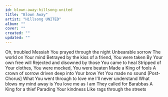 ```yaml
---
id: blown-away-hillsong-united
title: "Blown Away"
artist: "Hillsong UNITED"
album: ""
cover: ""
created: ""
updated: ""
---
```


Oh, troubled Messiah
You prayed through the night
Unbearable sorrow
The world on Your mind
Betrayed by the kiss of a friend, You were taken
By Your own free will
Rejected and disowned by those You came to heal
Stripped of Your clothes, You were mocked, You were beaten
Made a King of fools
A crown of sorrow driven deep into Your brow
Yet You made no sound
[Post-Chorus]
What You went through to love me
I'll never understand
What blows my mind away is
You love me as I am
Thеy called for Barabbas
A King for a thief
Parading Your kindness
Likе rags through the streets
